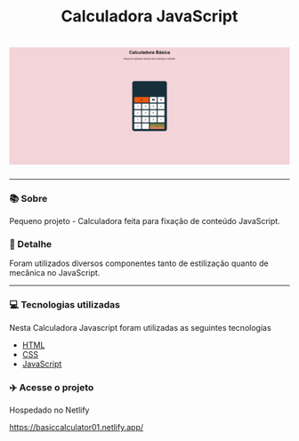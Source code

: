 <h1 align="center">Calculadora JavaScript</h1>
<h1 align="center"><img src="./assets/calculadora.png"></h1>

<hr>

### 📚 Sobre

Pequeno projeto - Calculadora feita para fixação de conteúdo JavaScript.

### 🎨 Detalhe

Foram utilizados diversos componentes tanto de estilização quanto de mecânica no JavaScript.

<hr>

### 💻 Tecnologias utilizadas

Nesta Calculadora Javascript foram utilizadas as seguintes tecnologias

- [HTML](https://www.w3schools.com/html/)
- [CSS](https://www.w3schools.com/css/)
- [JavaScript](https://www.w3schools.com/js/)

### :airplane: Acesse o projeto

Hospedado no Netlify

https://basiccalculator01.netlify.app/





